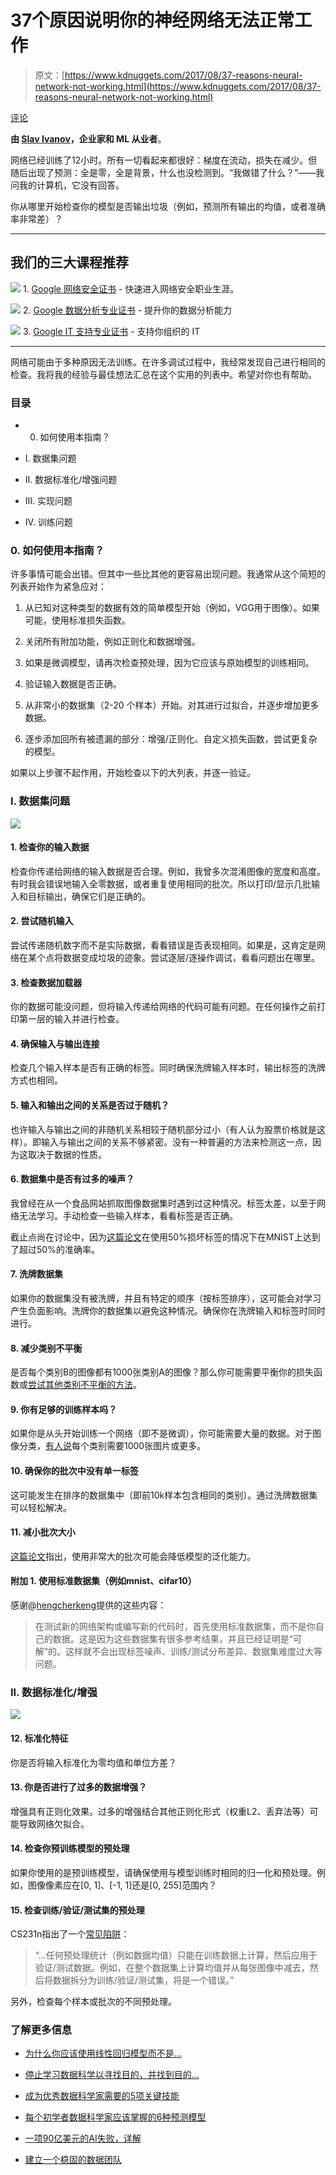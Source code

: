 # 37个原因说明你的神经网络无法正常工作

> 原文：[https://www.kdnuggets.com/2017/08/37-reasons-neural-network-not-working.html](https://www.kdnuggets.com/2017/08/37-reasons-neural-network-not-working.html)

[评论](/2017/08/37-reasons-neural-network-not-working.html/2#comments)

**由 [Slav Ivanov](https://twitter.com/slavivanov)，企业家和 ML 从业者**。

网络已经训练了12小时。所有一切看起来都很好：梯度在流动，损失在减少。但随后出现了预测：全是零，全是背景，什么也没检测到。“我做错了什么？”——我问我的计算机，它没有回答。

你从哪里开始检查你的模型是否输出垃圾（例如，预测所有输出的均值，或者准确率非常差）？

* * *

## 我们的三大课程推荐

![](../Images/0244c01ba9267c002ef39d4907e0b8fb.png) 1. [Google 网络安全证书](https://www.kdnuggets.com/google-cybersecurity) - 快速进入网络安全职业生涯。

![](../Images/e225c49c3c91745821c8c0368bf04711.png) 2. [Google 数据分析专业证书](https://www.kdnuggets.com/google-data-analytics) - 提升你的数据分析能力

![](../Images/0244c01ba9267c002ef39d4907e0b8fb.png) 3. [Google IT 支持专业证书](https://www.kdnuggets.com/google-itsupport) - 支持你组织的 IT

* * *

网络可能由于多种原因无法训练。在许多调试过程中，我经常发现自己进行相同的检查。我将我的经验与最佳想法汇总在这个实用的列表中。希望对你也有帮助。

### 目录

+   0. 如何使用本指南？

+   I. 数据集问题

+   II. 数据标准化/增强问题

+   III. 实现问题

+   IV. 训练问题

### 0. 如何使用本指南？

许多事情可能会出错。但其中一些比其他的更容易出现问题。我通常从这个简短的列表开始作为紧急应对：

1.  从已知对这种类型的数据有效的简单模型开始（例如，VGG用于图像）。如果可能，使用标准损失函数。

1.  关闭所有附加功能，例如正则化和数据增强。

1.  如果是微调模型，请再次检查预处理，因为它应该与原始模型的训练相同。

1.  验证输入数据是否正确。

1.  从非常小的数据集（2-20 个样本）开始。对其进行过拟合，并逐步增加更多数据。

1.  逐步添加回所有被遗漏的部分：增强/正则化、自定义损失函数，尝试更复杂的模型。

如果以上步骤不起作用，开始检查以下的大列表，并逐一验证。

### I. 数据集问题

![](../Images/63268de4720c5d16ff843c53129d4356.png)

#### 1. 检查你的输入数据

检查你传递给网络的输入数据是否合理。例如，我曾多次混淆图像的宽度和高度。有时我会错误地输入全零数据，或者重复使用相同的批次。所以打印/显示几批输入和目标输出，确保它们是正确的。

#### 2. 尝试随机输入

尝试传递随机数字而不是实际数据，看看错误是否表现相同。如果是，这肯定是网络在某个点将数据变成垃圾的迹象。尝试逐层/逐操作调试，看看问题出在哪里。

#### 3. 检查数据加载器

你的数据可能没问题，但将输入传递给网络的代码可能有问题。在任何操作之前打印第一层的输入并进行检查。

#### 4. 确保输入与输出连接

检查几个输入样本是否有正确的标签。同时确保洗牌输入样本时，输出标签的洗牌方式也相同。

#### 5. 输入和输出之间的关系是否过于随机？

也许输入与输出之间的非随机关系相较于随机部分过小（有人认为股票价格就是这样）。即输入与输出之间的关系不够紧密。没有一种普遍的方法来检测这一点，因为这取决于数据的性质。

#### 6. 数据集中是否有过多的噪声？

我曾经在从一个食品网站抓取图像数据集时遇到过这种情况。标签太差，以至于网络无法学习。手动检查一些输入样本，看看标签是否正确。

截止点尚在讨论中，因为[这篇论文](https://arxiv.org/pdf/1412.6596.pdf)在使用50%损坏标签的情况下在MNIST上达到了超过50%的准确率。

#### 7. 洗牌数据集

如果你的数据集没有被洗牌，并且有特定的顺序（按标签排序），这可能会对学习产生负面影响。洗牌你的数据集以避免这种情况。确保你在洗牌输入和标签时同时进行。

#### 8. 减少类别不平衡

是否每个类别B的图像都有1000张类别A的图像？那么你可能需要平衡你的损失函数或[尝试其他类别不平衡的方法](http://machinelearningmastery.com/tactics-to-combat-imbalanced-classes-in-your-machine-learning-dataset/)。

#### 9. 你有足够的训练样本吗？

如果你是从头开始训练一个网络（即不是微调），你可能需要大量的数据。对于图像分类，[有人说](https://stats.stackexchange.com/a/226693/30773)每个类别需要1000张图片或更多。

#### 10. 确保你的批次中没有单一标签

这可能发生在排序的数据集中（即前10k样本包含相同的类别）。通过洗牌数据集可以轻松解决。

#### 11. 减小批次大小

[这篇论文](https://arxiv.org/abs/1609.04836)指出，使用非常大的批次可能会降低模型的泛化能力。

#### 附加 1. 使用标准数据集（例如mnist、cifar10）

感谢@[hengcherkeng](https://medium.com/@hengcherkeng)提供的这些内容：

> 在测试新的网络架构或编写新的代码时，首先使用标准数据集，而不是你自己的数据。这是因为这些数据集有很多参考结果，并且已经证明是“可解”的。这样就不会出现标签噪声、训练/测试分布差异、数据集难度过大等问题。

### II. 数据标准化/增强

![](../Images/56f24da5948f3ae4863dff3e9c3d02f6.png)

#### **12\. 标准化**特征

你是否将输入标准化为零均值和单位方差？

#### 13\. 你是否进行了过多的数据增强？

增强具有正则化效果。过多的增强结合其他正则化形式（权重L2、丢弃法等）可能导致网络欠拟合。

#### 14\. 检查你预训练模型的预处理

如果你使用的是预训练模型，请确保使用与模型训练时相同的归一化和预处理。例如，图像像素应在[0, 1]、[-1, 1]还是[0, 255]范围内？

#### 15\. 检查训练/验证/测试集的预处理

CS231n指出了一个[常见陷阱](http://cs231n.github.io/neural-networks-2/#datapre)：

> “…任何预处理统计（例如数据均值）只能在训练数据上计算，然后应用于验证/测试数据。例如，在整个数据集上计算均值并从每张图像中减去，然后将数据拆分为训练/验证/测试集，将是一个错误。”

另外，检查每个样本或批次的不同预处理。

### 了解更多信息

+   [为什么你应该使用线性回归模型而不是…](https://www.kdnuggets.com/2021/08/3-reasons-linear-regression-instead-neural-networks.html)

+   [停止学习数据科学以寻找目的，并找到目的…](https://www.kdnuggets.com/2021/12/stop-learning-data-science-find-purpose.html)

+   [成为优秀数据科学家需要的5项关键技能](https://www.kdnuggets.com/2021/12/5-key-skills-needed-become-great-data-scientist.html)

+   [每个初学者数据科学家应该掌握的6种预测模型](https://www.kdnuggets.com/2021/12/6-predictive-models-every-beginner-data-scientist-master.html)

+   [一项90亿美元的AI失败，详解](https://www.kdnuggets.com/2021/12/9b-ai-failure-examined.html)

+   [建立一个稳固的数据团队](https://www.kdnuggets.com/2021/12/build-solid-data-team.html)
